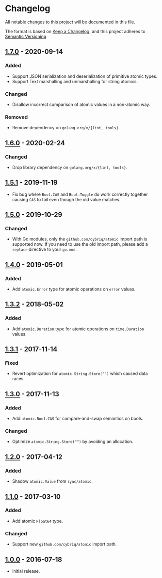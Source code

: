 # Changelog
All notable changes to this project will be documented in this file.

The format is based on [Keep a Changelog](https://keepachangelog.com/en/1.0.0/),
and this project adheres to [Semantic Versioning](https://semver.org/spec/v2.0.0.html).

## [1.7.0] - 2020-09-14
### Added
- Support JSON serialization and deserialization of primitive atomic types.
- Support Text marshalling and unmarshalling for string atomics.

### Changed
- Disallow incorrect comparison of atomic values in a non-atomic way.

### Removed
- Remove dependency on `golang.org/x/{lint, tools}`.

## [1.6.0] - 2020-02-24
### Changed
- Drop library dependency on `golang.org/x/{lint, tools}`.

## [1.5.1] - 2019-11-19
- Fix bug where `Bool.CAS` and `Bool.Toggle` do work correctly together
  causing `CAS` to fail even though the old value matches.

## [1.5.0] - 2019-10-29
### Changed
- With Go modules, only the `github.com/cybriq/atomic` import path is supported now.
  If you need to use the old import path, please add a `replace` directive to
  your `go.mod`.

## [1.4.0] - 2019-05-01
### Added
 - Add `atomic.Error` type for atomic operations on `error` values.

## [1.3.2] - 2018-05-02
### Added
- Add `atomic.Duration` type for atomic operations on `time.Duration` values.

## [1.3.1] - 2017-11-14
### Fixed
- Revert optimization for `atomic.String.Store("")` which caused data races.

## [1.3.0] - 2017-11-13
### Added
- Add `atomic.Bool.CAS` for compare-and-swap semantics on bools.

### Changed
- Optimize `atomic.String.Store("")` by avoiding an allocation.

## [1.2.0] - 2017-04-12
### Added
- Shadow `atomic.Value` from `sync/atomic`.

## [1.1.0] - 2017-03-10
### Added
- Add atomic `Float64` type.

### Changed
- Support new `github.com/cybriq/atomic` import path.

## [1.0.0] - 2016-07-18

- Initial release.

[1.7.0]: https://github.com/uber-go/atomic/compare/v1.6.0...v1.7.0
[1.6.0]: https://github.com/uber-go/atomic/compare/v1.5.1...v1.6.0
[1.5.1]: https://github.com/uber-go/atomic/compare/v1.5.0...v1.5.1
[1.5.0]: https://github.com/uber-go/atomic/compare/v1.4.0...v1.5.0
[1.4.0]: https://github.com/uber-go/atomic/compare/v1.3.2...v1.4.0
[1.3.2]: https://github.com/uber-go/atomic/compare/v1.3.1...v1.3.2
[1.3.1]: https://github.com/uber-go/atomic/compare/v1.3.0...v1.3.1
[1.3.0]: https://github.com/uber-go/atomic/compare/v1.2.0...v1.3.0
[1.2.0]: https://github.com/uber-go/atomic/compare/v1.1.0...v1.2.0
[1.1.0]: https://github.com/uber-go/atomic/compare/v1.0.0...v1.1.0
[1.0.0]: https://github.com/uber-go/atomic/releases/tag/v1.0.0
